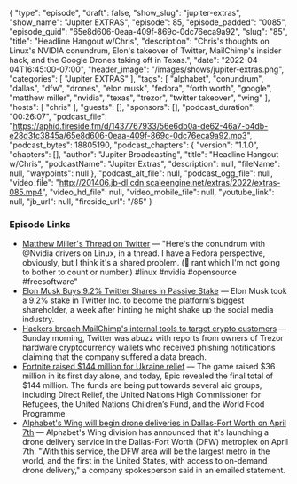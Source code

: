 {
  "type": "episode",
  "draft": false,
  "show_slug": "jupiter-extras",
  "show_name": "Jupiter EXTRAS",
  "episode": 85,
  "episode_padded": "0085",
  "episode_guid": "65e8d606-0eaa-409f-869c-0dc76eca9a92",
  "slug": "85",
  "title": "Headline Hangout w/Chris",
  "description": "Chris's thoughts on Linux's NVIDIA conundrum, Elon's takeover of Twitter, MailChimp's insider hack, and the Google Drones taking off in Texas.",
  "date": "2022-04-04T16:45:00-07:00",
  "header_image": "/images/shows/jupiter-extras.png",
  "categories": [
    "Jupiter EXTRAS"
  ],
  "tags": [
    "alphabet",
    "conundrum",
    "dallas",
    "dfw",
    "drones",
    "elon musk",
    "fedora",
    "forth worth",
    "google",
    "matthew miller",
    "nvidia",
    "texas",
    "trezor",
    "twitter takeover",
    "wing"
  ],
  "hosts": [
    "chris"
  ],
  "guests": [],
  "sponsors": [],
  "podcast_duration": "00:26:07",
  "podcast_file": "https://aphid.fireside.fm/d/1437767933/56e6db0a-de62-46a7-b4db-e28d3fc3845a/65e8d606-0eaa-409f-869c-0dc76eca9a92.mp3",
  "podcast_bytes": 18805190,
  "podcast_chapters": {
    "version": "1.1.0",
    "chapters": [],
    "author": "Jupiter Broadcasting",
    "title": "Headline Hangout w/Chris",
    "podcastName": "Jupiter Extras",
    "description": null,
    "fileName": null,
    "waypoints": null
  },
  "podcast_alt_file": null,
  "podcast_ogg_file": null,
  "video_file": "http://201406.jb-dl.cdn.scaleengine.net/extras/2022/extras-085.mp4",
  "video_hd_file": null,
  "video_mobile_file": null,
  "youtube_link": null,
  "jb_url": null,
  "fireside_url": "/85"
}


### Episode Links

  * [Matthew Miller's Thread on Twitter](https://twitter.com/mattdm/status/1510664957465178118 "Matthew Miller's Thread on Twitter") — "Here's the conundrum with @Nvidia drivers on Linux, in a thread. I have a Fedora perspective, obviously, but I think it's a shared problem. (🧵 rant which I'm not going to bother to count or number.) #linux #nvidia #opensource #freesoftware"
  * [Elon Musk Buys 9.2% Twitter Shares in Passive Stake](https://www.bloomberg.com/news/articles/2022-04-04/musk-takes-9-2-stake-in-twitter-after-questioning-platform "Elon Musk Buys 9.2% Twitter Shares in Passive Stake") — Elon Musk took a 9.2% stake in Twitter Inc. to become the platform’s biggest shareholder, a week after hinting he might shake up the social media industry.
  * [Hackers breach MailChimp's internal tools to target crypto customers](https://www.bleepingcomputer.com/news/security/hackers-breach-mailchimps-internal-tools-to-target-crypto-customers/ "Hackers breach MailChimp's internal tools to target crypto customers") — Sunday morning, Twitter was abuzz with reports from owners of Trezor hardware cryptocurrency wallets who received phishing notifications claiming that the company suffered a data breach.
  * [Fortnite raised $144 million for Ukraine relief](https://www.theverge.com/2022/4/4/23009838/fortnite-ukraine-relief-fundraising-total?scrolla=5eb6d68b7fedc32c19ef33b4 "Fortnite raised $144 million for Ukraine relief") — The game raised $36 million in its first day alone, and today, Epic revealed the final total of $144 million. The funds are being put towards several aid groups, including Direct Relief, the United Nations High Commissioner for Refugees, the United Nations Children’s Fund, and the World Food Programme.
  * [Alphabet's Wing will begin drone deliveries in Dallas-Fort Worth on April 7th](https://www.engadget.com/alphabets-wing-drone-delivery-service-comes-to-texas-on-april-7th-120059178.html "Alphabet's Wing will begin drone deliveries in Dallas-Fort Worth on April 7th") — Alphabet's Wing division has announced that it's launching a drone delivery service in the Dallas-Fort Worth (DFW) metroplex on April 7th. "With this service, the DFW area will be the largest metro in the world, and the first in the United States, with access to on-demand drone delivery," a company spokesperson said in an emailed statement. 



